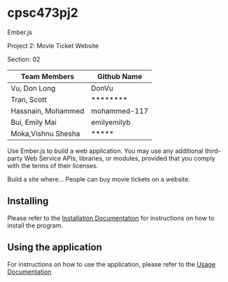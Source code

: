 # cpsc473pj2
Ember.js

Project 2: Movie Ticket Website

Section: 02

| Team Members              | Github Name   |
| -------------             | ------------- |
| Vu, Don Long              | DonVu         |
| Tran, Scott               | ********      |
| Hassnain, Mohammed        | mohammed-117  |
| Bui, Emily Mai            | emilyemilyb   |
| Moka,Vishnu Shesha        | *****         |

Use Ember.js to build a web application. You may use any additional third-party Web Service APIs, libraries, or modules, provided that you comply with the terms of their licenses.

Build a site where...
People can buy movie tickets on a website.

## Installing

Please refer to the [Installation Documentation](INSTALL.md) for instructions on how to install the program.


## Using the application

For instructions on how to use the application, please refer to the [Usage Documentation](USING.md)
